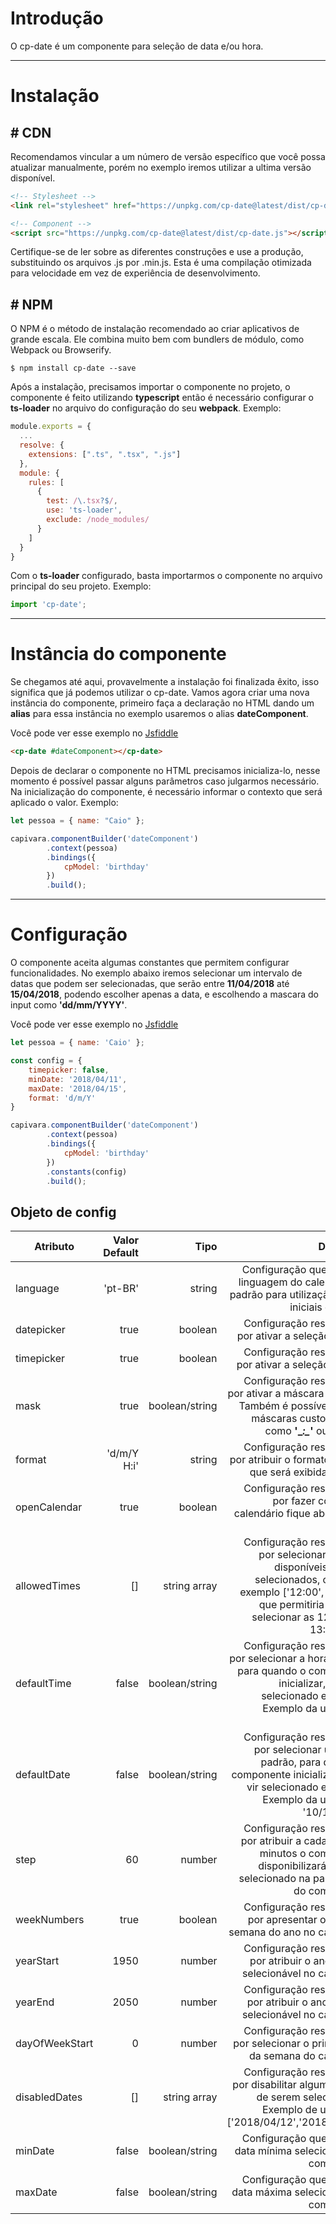 # Introdução

O cp-date é um componente para seleção de data e/ou hora.

------
# Instalação

## # CDN
Recomendamos vincular a um número de versão específico que você possa atualizar manualmente, porém no exemplo iremos utilizar a ultima versão disponível.
```html
<!-- Stylesheet -->
<link rel="stylesheet" href="https://unpkg.com/cp-date@latest/dist/cp-date.css">

<!-- Component -->
<script src="https://unpkg.com/cp-date@latest/dist/cp-date.js"></script>
```
Certifique-se de ler sobre as diferentes construções e use a produção, substituindo os arquivos .js por .min.js. Esta é uma compilação otimizada para velocidade em vez de experiência de desenvolvimento.

## # NPM
O NPM é o método de instalação recomendado ao criar aplicativos de grande escala. Ele combina muito bem com bundlers de módulo, como Webpack ou Browserify.

```shell
$ npm install cp-date --save
```
Após a instalação, precisamos importar o componente no projeto, o componente é feito utilizando **typescript** então é necessário configurar o **ts-loader** no arquivo do configuração do seu **webpack**. Exemplo:
```javascript
module.exports = {
  ...
  resolve: {
    extensions: [".ts", ".tsx", ".js"]
  },
  module: {
    rules: [
      {
        test: /\.tsx?$/,
        use: 'ts-loader',
        exclude: /node_modules/
      }
    ]
  }
}
```
Com o **ts-loader** configurado, basta importarmos o componente no arquivo principal do seu projeto. Exemplo:
```javascript
import 'cp-date';
```

------
# Instância do componente

Se chegamos até aqui, provavelmente a instalação foi finalizada êxito, isso significa que já podemos utilizar o cp-date.
Vamos agora criar uma nova instância do componente, primeiro faça a declaração no HTML dando um **alias** para essa instância no exemplo usaremos o alias **dateComponent**.

Você pode ver esse exemplo no [Jsfiddle](https://jsfiddle.net/dsd46pq6/3/)

```html
<cp-date #dateComponent></cp-date>
```

Depois de declarar o componente no HTML precisamos inicializa-lo, nesse momento é possível passar alguns parâmetros caso julgarmos necessário.
Na inicialização do componente, é necessário informar o contexto que será aplicado o valor. Exemplo:
```javascript
let pessoa = { name: "Caio" };

capivara.componentBuilder('dateComponent')
        .context(pessoa)
        .bindings({
            cpModel: 'birthday'
        })
        .build();
```
------
# Configuração

O componente aceita algumas constantes que permitem configurar funcionalidades. No exemplo abaixo iremos selecionar um intervalo de datas que podem ser selecionadas, que serão entre **11/04/2018** até **15/04/2018**, podendo escolher apenas a data, e escolhendo a mascara do input como **'dd/mm/YYYY'**.

Você pode ver esse exemplo no [Jsfiddle](https://jsfiddle.net/dsd46pq6/6/)

```javascript
let pessoa = { name: 'Caio' };

const config = {
	timepicker: false,
    minDate: '2018/04/11',
    maxDate: '2018/04/15',
    format: 'd/m/Y'
}

capivara.componentBuilder('dateComponent')
        .context(pessoa)
        .bindings({
        	cpModel: 'birthday'
      	})
        .constants(config)
        .build();
```

## Objeto de config
| Atributo| Valor Default      | Tipo          | Descrição |
| ---------------- |----------------:| -------:|---------:|
| language | 'pt-BR' | string | Configuração que define a linguagem do calendário. O padrão para utilização são as iniciais da língua|
| datepicker | true | boolean | Configuração responsável por ativar a seleção de data |
| timepicker | true | boolean | Configuração responsável por ativar a seleção de hora |
| mask | true | boolean/string | Configuração responsável por ativar a máscara do input. Também é possível colocar máscaras customizadas, como **'\__:\__'** ou **'d/m/Y'** |
| format | 'd/m/Y H:i' | string | Configuração responsável por atribuir o formato da data que será exibida na input|
| openCalendar | true | boolean | Configuração responsável por fazer com que o calendário fique aberto todo o tempo |
| allowedTimes | [] | string array | Configuração responsável por selecionar horários disponíveis a serem selecionados, como por exemplo ['12:00', '13:00'], que permitiria somente selecionar as 12:00 e as 13:00 horas |
| defaultTime | false | boolean/string | Configuração responsável por selecionar a hora padrão, para quando o componente inicializar, ele já vir selecionado esta hora. Exemplo da utilização: '13:00' |
| defaultDate | false | boolean/string | Configuração responsável por selecionar uma data padrão, para quando o componente inicializar, ele já vir selecionado esta hora. Exemplo da utilização: '10/12/1993' |
| step | 60 | number | Configuração responsável por atribuir a cada quantos minutos o componente disponibilizará para ser selecionado na parte visual do componente|
| weekNumbers | true | boolean | Configuração responsável por apresentar os dias da semana do ano no calendário |
| yearStart | 1950 | number | Configuração responsável por atribuir o ano mínimo selecionável no calendário | 
| yearEnd | 2050 | number | Configuração responsável por atribuir o ano máximo selecionável no calendário |
| dayOfWeekStart | 0 | number | Configuração responsável por selecionar o primeiro dia da semana do calendário |
| disabledDates | [] | string array | Configuração responsável por disabilitar algumas datas de serem selecionadas. Exemplo de utilização: ['2018/04/12','2018/04/11'] |
| minDate | false | boolean/string | Configuração que define a data mínima selecionável no componente |
| maxDate | false | boolean/string | Configuração que define a data máxima selecionável no componente |
